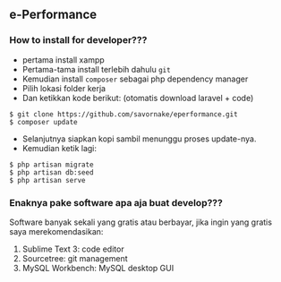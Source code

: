 ## e-Performance

### How to install for developer???

- pertama install xampp
- Pertama-tama install terlebih dahulu `git`
- Kemudian install `composer` sebagai php dependency manager
- Pilih lokasi folder kerja
- Dan ketikkan kode berikut: (otomatis download laravel + code)

```
$ git clone https://github.com/savornake/eperformance.git
$ composer update
```
- Selanjutnya siapkan kopi sambil menunggu proses update-nya.
- Kemudian ketik lagi:

```
$ php artisan migrate
$ php artisan db:seed
$ php artisan serve
```

### Enaknya pake software apa aja buat develop???

Software banyak sekali yang gratis atau berbayar, jika ingin yang gratis saya merekomendasikan:

1. Sublime Text 3: code editor
2. Sourcetree: git management
3. MySQL Workbench: MySQL desktop GUI
